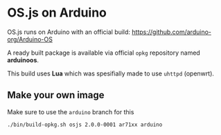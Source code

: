 # OS.js on Arduino

OS.js runs on Arduino with an official build: https://github.com/arduino-org/Arduino-OS

A ready built package is available via official `opkg` repository named **arduinoos**.

This build uses **Lua** which was spesifially made to use `uhttpd` (openwrt).

## Make your own image

Make sure to use the `arduino` branch for this

```
./bin/build-opkg.sh osjs 2.0.0-0001 ar71xx arduino
```
